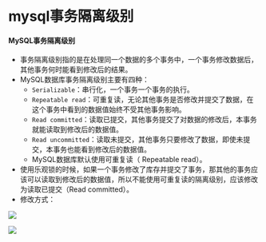 # mysql事务隔离级别

#### MySQL事务隔离级别 <a id="3-mysql&#x4E8B;&#x52A1;&#x9694;&#x79BB;&#x7EA7;&#x522B;"></a>

* 事务隔离级别指的是在处理同一个数据的多个事务中，一个事务修改数据后，其他事务何时能看到修改后的结果。
* MySQL数据库事务隔离级别主要有四种：
  * `Serializable`：串行化，一个事务一个事务的执行。
  * `Repeatable read`：可重复读，无论其他事务是否修改并提交了数据，在这个事务中看到的数据值始终不受其他事务影响。
  * `Read committed`：读取已提交，其他事务提交了对数据的修改后，本事务就能读取到修改后的数据值。
  * `Read uncommitted`：读取未提交，其他事务只要修改了数据，即使未提交，本事务也能看到修改后的数据值。
  * MySQL数据库默认使用可重复读（ Repeatable read）。
* 使用乐观锁的时候，如果一个事务修改了库存并提交了事务，那其他的事务应该可以读取到修改后的数据值，所以不能使用可重复读的隔离级别，应该修改为读取已提交（Read committed）。
* 修改方式：

![](http://lf521.gitee.io/meiduoqiantai/orders/images/03%E4%BF%AE%E6%94%B9%E4%BA%8B%E5%8A%A1%E9%9A%94%E7%A6%BB%E7%BA%A7%E5%88%AB1.png)

![](http://lf521.gitee.io/meiduoqiantai/orders/images/03%E4%BF%AE%E6%94%B9%E4%BA%8B%E5%8A%A1%E9%9A%94%E7%A6%BB%E7%BA%A7%E5%88%AB2.png)



